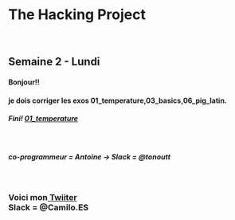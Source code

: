 <h1>The Hacking Project</h1>
<br/>
<h2>Semaine 2 - Lundi</h2>
<h4>Bonjour!!</h4>
<h4>je dois corriger les exos 01_temperature,03_basics,06_pig_latin.</h4>
<h5>Fini! <a href="https://github.com/rumkox/TheHackingProject2018/blob/master/semaine2/lundi/01_temperature/temperature.rb">01_temperature</a></h5>
<br/>
<h5>co-programmeur = Antoine -> Slack = @tonoutt</h5>
<br/>
<h3>Voici mon<a href="https://twitter.com/Camilo42Es?lang=fr"> Twiiter</a><br/>
Slack = @Camilo.ES <br/></h3>
